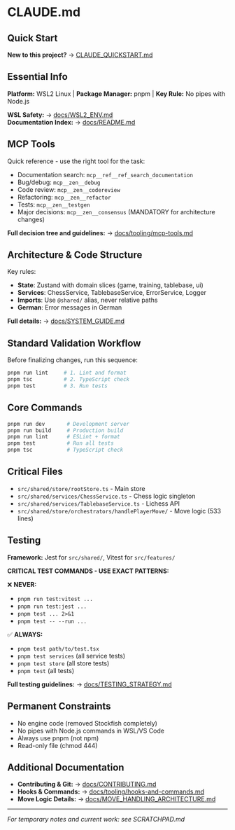 # CLAUDE.md

<!-- nav: root | tags: [main, guide] | updated: 2025-08-12 -->

## Quick Start

**New to this project?** → [CLAUDE_QUICKSTART.md](CLAUDE_QUICKSTART.md)

## Essential Info

**Platform:** WSL2 Linux | **Package Manager:** pnpm | **Key Rule:** No pipes with Node.js

**WSL Safety:** → [docs/WSL2_ENV.md](docs/WSL2_ENV.md)  
**Documentation Index:** → [docs/README.md](docs/README.md)

## MCP Tools

Quick reference - use the right tool for the task:

- Documentation search: `mcp__ref__ref_search_documentation`
- Bug/debug: `mcp__zen__debug`
- Code review: `mcp__zen__codereview`
- Refactoring: `mcp__zen__refactor`
- Tests: `mcp__zen__testgen`
- Major decisions: `mcp__zen__consensus` (MANDATORY for architecture changes)

**Full decision tree and guidelines:** → [docs/tooling/mcp-tools.md](docs/tooling/mcp-tools.md)

## Architecture & Code Structure

Key rules:

- **State**: Zustand with domain slices (game, training, tablebase, ui)
- **Services**: ChessService, TablebaseService, ErrorService, Logger
- **Imports**: Use `@shared/` alias, never relative paths
- **German**: Error messages in German

**Full details:** → [docs/SYSTEM_GUIDE.md](docs/SYSTEM_GUIDE.md)

## Standard Validation Workflow

Before finalizing changes, run this sequence:

```bash
pnpm run lint     # 1. Lint and format
pnpm tsc          # 2. TypeScript check
pnpm test         # 3. Run tests
```

## Core Commands

```bash
pnpm run dev       # Development server
pnpm run build     # Production build
pnpm run lint      # ESLint + format
pnpm test          # Run all tests
pnpm tsc           # TypeScript check
```

## Critical Files

- `src/shared/store/rootStore.ts` - Main store
- `src/shared/services/ChessService.ts` - Chess logic singleton
- `src/shared/services/TablebaseService.ts` - Lichess API
- `src/shared/store/orchestrators/handlePlayerMove/` - Move logic (533 lines)

## Testing

**Framework:** Jest for `src/shared/`, Vitest for `src/features/`

**CRITICAL TEST COMMANDS - USE EXACT PATTERNS:**

❌ **NEVER:**

- `pnpm run test:vitest ...`
- `pnpm run test:jest ...`
- `pnpm test ... 2>&1`
- `pnpm test -- --run ...`

✅ **ALWAYS:**

- `pnpm test path/to/test.tsx`
- `pnpm test services` (all service tests)
- `pnpm test store` (all store tests)
- `pnpm test` (all tests)

**Full testing guidelines:** → [docs/TESTING_STRATEGY.md](docs/TESTING_STRATEGY.md)

## Permanent Constraints

- No engine code (removed Stockfish completely)
- No pipes with Node.js commands in WSL/VS Code
- Always use pnpm (not npm)
- Read-only file (chmod 444)

## Additional Documentation

- **Contributing & Git:** → [docs/CONTRIBUTING.md](docs/CONTRIBUTING.md)
- **Hooks & Commands:** → [docs/tooling/hooks-and-commands.md](docs/tooling/hooks-and-commands.md)
- **Move Logic Details:** → [docs/MOVE_HANDLING_ARCHITECTURE.md](docs/MOVE_HANDLING_ARCHITECTURE.md)

---

_For temporary notes and current work: see SCRATCHPAD.md_
